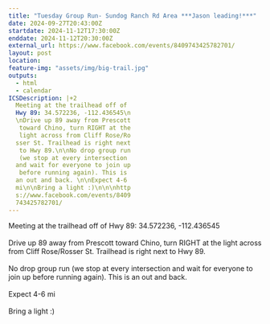 ```yaml
---
title: "Tuesday Group Run- Sundog Ranch Rd Area ***Jason leading!***"
date: 2024-09-27T20:43:00Z
startdate: 2024-11-12T17:30:00Z
enddate: 2024-11-12T20:30:00Z
external_url: https://www.facebook.com/events/8409743425782701/
layout: post
location: 
feature-img: "assets/img/big-trail.jpg"
outputs:
  - html
  - calendar
ICSDescription: |+2
  Meeting at the trailhead off of   Hwy 89: 34.572236, -112.436545\n  \nDrive up 89 away from Prescott   toward Chino, turn RIGHT at the   light across from Cliff Rose/Ro  sser St. Trailhead is right next   to Hwy 89.\n\nNo drop group run   (we stop at every intersection   and wait for everyone to join up   before running again). This is   an out and back. \n\nExpect 4-6   mi\n\nBring a light :)\n\n\nhttp  s://www.facebook.com/events/8409  743425782701/
---
```


Meeting at the trailhead off of Hwy 89&#58; 34.572236, -112.436545<br>
  <br>
  Drive up 89 away from Prescott toward Chino, turn RIGHT at the light across from Cliff Rose/Rosser St. Trailhead is right next to Hwy 89.<br>
  <br>
  No drop group run (we stop at every intersection and wait for everyone to join up before running again). This is an out and back. <br>
  <br>
  Expect 4-6 mi<br>
  <br>
  Bring a light &#58;)<br>
  <br>
  <br>
  

